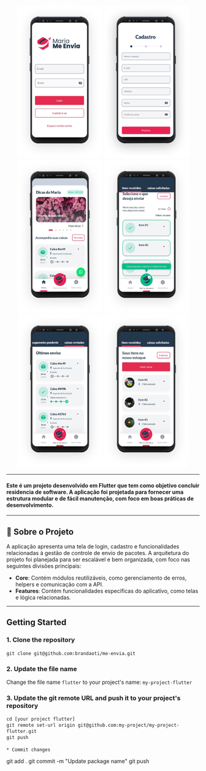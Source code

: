 <p align="center">
  <br>
   <img src="screenshot/image0.png" alt="demo" height="400">
   <img src="screenshot/image1.png" alt="demo" height="400">
   <img src="screenshot/image2.png" alt="demo" height="400">
   <img src="screenshot/image3.png" alt="demo" height="400">
   <img src="screenshot/image4.png" alt="demo" height="400">
   <img src="screenshot/image5.png" alt="demo" height="400">
</p>

---

#### Este é um projeto desenvolvido em **Flutter** que tem como objetivo concluir residencia de software. A aplicação foi projetada para fornecer uma estrutura modular e de fácil manutenção, com foco em boas práticas de desenvolvimento.

---

## 📖 Sobre o Projeto

A aplicação apresenta uma tela de login, cadastro e funcionalidades relacionadas à gestão de controle de envio de pacotes. A arquitetura do projeto foi planejada para ser escalável e bem organizada, com foco nas seguintes divisões principais:

- **Core**: Contém módulos reutilizáveis, como gerenciamento de erros, helpers e comunicação com a API.
- **Features**: Contém funcionalidades específicas do aplicativo, como telas e lógica relacionadas.

---

## Getting Started

### 1. Clone the repository

```
git clone git@github.com:brandaoti/me-envia.git
```

### 2. Update the file name

Change the file name `flutter` to your project's name: `my-project-flutter`

### 3. Update the git remote URL and push it to your project's repository
```
cd [your project flutter]
git remote set-url origin git@github.com:my-project/my-project-flutter.git
git push

* Commit changes
```
git add .
git commit -m "Update package name"
git push
```